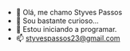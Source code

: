- 👋 Olá, me chamo Styves Passos
- 👀 Sou bastante curioso...
- 🌱 Estou iniciando a programar.
- 📫 styvespassos23@gmail.com 

<!---
styvespassos/styvespassos is a ✨ special ✨ repository because its `README.md` (this file) appears on your GitHub profile.
You can click the Preview link to take a look at your changes.
--->
